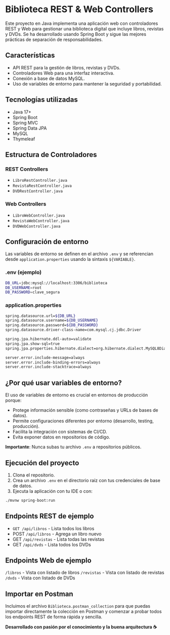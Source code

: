 # Biblioteca REST & Web Controllers

Este proyecto en Java implementa una aplicación web con controladores REST y Web para gestionar una biblioteca digital que incluye libros, revistas y DVDs. Se ha desarrollado usando Spring Boot y sigue las mejores prácticas de separación de responsabilidades.

## Características

* API REST para la gestión de libros, revistas y DVDs.
* Controladores Web para una interfaz interactiva.
* Conexión a base de datos MySQL.
* Uso de variables de entorno para mantener la seguridad y portabilidad.

## Tecnologías utilizadas

* Java 17+
* Spring Boot
* Spring MVC
* Spring Data JPA
* MySQL
* Thymeleaf

## Estructura de Controladores

### REST Controllers

* ``LibroRestController.java``
* ``RevistaRestController.java``
* ``DVDRestController.java``

### Web Controllers

* ``LibroWebController.java``
* ``RevistaWebController.java``
* ``DVDWebController.java``

## Configuración de entorno

Las variables de entorno se definen en el archivo ``.env`` y se referencian desde ``application.properties`` usando la sintaxis ``${VARIABLE}``.

### .env (ejemplo)
```bash
DB_URL=jdbc:mysql://localhost:3306/biblioteca
DB_USERNAME=root
DB_PASSWORD=clave_segura
```
### application.properties
```bash
spring.datasource.url=${DB_URL}
spring.datasource.username=${DB_USERNAME}
spring.datasource.password=${DB_PASSWORD}
spring.datasource.driver-class-name=com.mysql.cj.jdbc.Driver

spring.jpa.hibernate.ddl-auto=validate
spring.jpa.show-sql=true
spring.jpa.properties.hibernate.dialect=org.hibernate.dialect.MySQL8Dialect

server.error.include-message=always
server.error.include-binding-errors=always
server.error.include-stacktrace=always
```
## ¿Por qué usar variables de entorno?

El uso de variables de entorno es crucial en entornos de producción porque:
* Protege información sensible (como contraseñas y URLs de bases de datos).
* Permite configuraciones diferentes por entorno (desarrollo, testing, producción).
* Facilita la integración con sistemas de CI/CD.
* Evita exponer datos en repositorios de código.

**Importante**: Nunca subas tu archivo ``.env`` a repositorios públicos.

## Ejecución del proyecto

1. Clona el repositorio.
2. Crea un archivo ``.env`` en el directorio raíz con tus credenciales de base de datos.
3. Ejecuta la aplicación con tu IDE o con:
```bash
./mvnw spring-boot:run
```
## Endpoints REST de ejemplo

* ``GET /api/libros`` - Lista todos los libros
* POST ``/api/libros`` - Agrega un libro nuevo
* GET ``/api/revistas`` - Lista todas las revistas
* GET ``/api/dvds`` - Lista todos los DVDs

## Endpoints Web de ejemplo
``/libros`` - Vista con listado de libros
``/revistas`` - Vista con listado de revistas
``/dvds`` - Vista con listado de DVDs

## Importar en Postman

Incluimos el archivo ``Biblioteca.postman_collection`` para que puedas importar directamente la colección en Postman y comenzar a probar todos los endpoints REST de forma rápida y sencilla.

**Desarrollado con pasión por el conocimiento y la buena arquitectura ☕**

